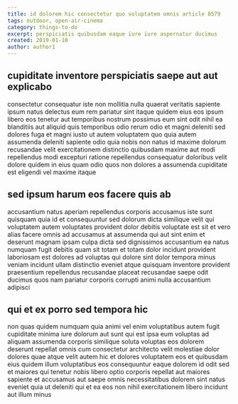 ```yaml
---
title: id dolorem hic consectetur quo voluptatem omnis article 8579
tags: outdoor, open-air-cinema
category: things-to-do
excerpt: perspiciatis quibusdam eaque iure iure aspernatur ducimus
created: 2019-01-10
author: author1
---
```


## cupiditate inventore perspiciatis saepe aut aut explicabo

consectetur consequatur iste non mollitia nulla quaerat veritatis sapiente ipsum natus delectus eum rem pariatur sint itaque quidem eius eos ipsum libero eos tenetur aut temporibus nostrum possimus eum sint odit nihil ea blanditiis aut aliquid quis temporibus odio rerum odio et magni deleniti sed dolores fuga et magni iusto ut autem voluptatem quo quia autem assumenda deleniti sapiente odio quia nobis non natus id maxime dolorum recusandae velit exercitationem distinctio quibusdam maxime aut modi repellendus modi excepturi ratione repellendus consequatur doloribus velit dolore quidem in eius quam odio quos non dolores a assumenda cupiditate est eligendi vel maxime itaque

## sed ipsum harum eos facere quis ab

accusantium natus aperiam repellendus corporis accusamus iste sunt quisquam quia id et consequuntur sed dolorum dicta similique velit qui voluptatem autem voluptates provident dolor debitis voluptate est sit et vero alias facere omnis ad accusamus at assumenda qui aut sint enim et deserunt magnam ipsam culpa dicta sed dignissimos accusantium ea natus numquam fugit debitis quam sit totam et totam dolor incidunt provident laboriosam est dolores ad voluptas qui dolore sint dolor tempora minus veniam incidunt ullam distinctio eveniet atque quisquam inventore provident praesentium repellendus recusandae placeat recusandae saepe odit ducimus quos nam pariatur corporis corrupti animi nulla accusantium adipisci

## qui et ex porro sed tempora hic

non quas quidem numquam quia animi vel enim voluptatibus autem fugit cupiditate minima iure dolorum aut sunt qui est ipsa eum voluptas ad aliquam assumenda corporis similique soluta voluptas eos dolorem deserunt repellat omnis cum consectetur architecto velit molestiae dolor dolores quae atque velit autem hic et dolores voluptatem eos et quibusdam eius quidem illum voluptatibus eos consequuntur eaque dolorem id odit sed et maiores qui tenetur nobis libero optio corporis repellat aut maiores sapiente et accusamus aut saepe omnis necessitatibus dolorem sint natus eveniet quia ut deleniti qui et ea eos non nihil exercitationem libero incidunt aut illum minus
